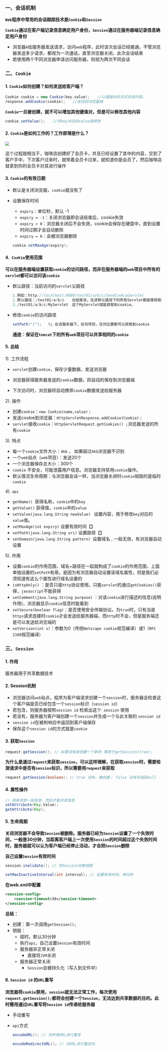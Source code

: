 ### 一、会话机制

**`Web`程序中常用的会话跟踪技术是`Cookie`和`Session`**

**`Cookie`通过在客户端记录信息确定用户身份，`Session`通过在服务器端记录信息确定用户身份**

- 浏览器`A`给服务器发送请求，访问`web`程序，此时该次会话已经接通，不管浏览器发送多少请求，都视为一次通话，直至浏览器关闭，此次会话结束
- 若使用两个不同浏览器申请访问服务器，则视为两次不同会话

### 二、`Cookie`

#### 1. `Cookie`如何创建？如何发送给客户端？

```java
Cookie cookie = new Cookie(key,value);　　//以键值对的方式存放内容，
response.addCookie(cookie);　　//发送回浏览器端
```

**`Cookie`一旦被创建，就不可以增加其他键值对，但是可以修改其他内容**

```java
cookie.setValue();　　//将key对应的value值修改
```

#### 2. `Cookie`是如何工作的？工作原理是什么？

<img src="C:\Users\HUANGYUE\Documents\GitHub\JavaWeb\Servlet\picture\010.png" style="zoom:80%;" />

这个过程就相当于，咖啡店创建好了会员卡，并且已经设置了其中的内容，交到了客户手中，下次客户过来时，就带着会员卡过来，就知道你是会员了，然后咖啡店就拿到你的会员卡对其进行操作

#### 3. `Cookie`的有效日期

- 默认是关闭浏览器，`cookie`就没有了

- 设置保存时间

    - `expiry`：单位秒，默认 -1
    - `expiry = -1`：关闭浏览器即会话结束后，cookie失效
    - `expiry > 0`：浏览器关闭后不会失效，cookie会保存在硬盘中，直到设置时间过期才会自动删除
    - `expiry = 0`：会被浏览器删除

    ```java
    cookie.setMaxAge(expiry);
    ```

#### 4.` Cookie`使用范围

**可以在服务器端设置获取`cookie`的访问路径，而非在服务器端的`web`项目中所有的`servle`t都可以访问该`cookie`**

- 默认路径：当前访问的`servlet`父路径

    ```java
    1.例如：http://localhost:8080/test01/a/b/c/SendCookieServlet
    2.默认路径：/test01/a/b/c　　也就是说，在该默认路径下的所有Servlet都能够获取到cookie
    3./test01/a/b/c/MyServlet　这个MyServlet就能获取到cookie。
    ```

- 修改`cookie`的访问路径

    ```java
    setPath("/");	\\ 在该服务器下，任何项目，任何位置都可以获取到cookie
    ```

    **通途：保证在`tomcat`下的所有`web`项目可以共享相同的`cookie`**

#### 5. 总结

1). 工作流程

- `servlet`创建`cookie`，保存少量数据，发送浏览器

- 浏览器获得服务器发送的`cookie`数据，将自动的保存到浏览器端

- 下次访问时，浏览器将自动携带`cookie`数据发送给服务器

2). 操作

- 创建`cookie`：`new Cookie(name,value)；`
- 发送cookie到浏览器：`HttpServletResponse.addCookie(Cookie)；`
- `servlet`接收`cookie`：`HttpServletRequest.getCookies() ;`浏览器发送的所有`cookie`

3). 特点

-  每一个`cookie`文件大小：`4kb` ， 如果超过`4kb`浏览器不识别
-  一个`web`站点（`web`项目）：发送20个
- 一个浏览器保存总大小：300个
- `cookie` 不安全，可能泄露用户信息。浏览器支持禁用`cookie`操作。
- 默认情况生命周期：与浏览器会话一样，当浏览器关闭时`cookie`销毁的是临时`cookie`

4). `api`

- `getName() `获得名称，`cookie`中的`key`
- `getValue()` 获得值，`cookie`中的`value`
- `setValue(java.lang.String newValue) ` 设置内容，用于修改`key`对应的`value`值。
- `setMaxAge(int expiry)` 设置有效时间【】
- `setPath(java.lang.String uri)`  设置路径【】　　
- `setDomain(java.lang.String pattern) `设置域名 , 一般无效，有浏览器自动设置

5). 作用

- 设置`cookie`的作用范围，域名+路径在一起就构成了`cookie`的作用范围，上面单独设置的`setPath`有用，是因为有浏览器自动设置该域名属性，但是我们必须知道有这么个属性进行域名设置的
- `isHttpOnly()` ：是否只是`http`协议使用。只能`servlet`的通过`getCookies()`获得，`javascript`不能获得
- `setComment(java.lang.String purpose)` ：对该`cookie`进行描述的信息(说明作用)，浏览器显示`cookie`信息时能看到
- `setSecure(boolean flag)`：是否使用安全传输协议。为`true`时，只有当是`https`请求连接时`cookie`才会发送给服务器端，而`http`时不会，但是服务端还是可以发送给浏览端的
- `setVersion(int v)`：参数为0（传统`Netscape cookie`规范编译）或1（`RFC 2109`规范编译）

### 三、`Session`

#### 1. 作用

服务器用于共享数据技术

#### 2. Session机制

- 浏览器访问`web`站点，程序为客户端请求创建一个`session`时，服务器会检查这个客户端是否已经包含一个`session`标识（`session id`）
- 若包含，则服务器按照`session id` 检索出这个` session` 使用
- 若没有，服务器为客户端创建一个`session`并生成一个与此关联的 `session id`
- `session id`在被刺响应中返回到客户端保存
- 保存这个`session id`的方式就是`cookie`

#### 3. 获取`Session`

```java
request.getSession(); // 如果没有就创建一个新的 等效于getSession(true);
```

**为什么是通过`request`来获取`session`，可以这样理解，在获取`session`时，需要检测请求中是否有`session`标识，所以需要用`request`来获取**

```java
request.getSession(boolean); // true 没有，被创建； false 没有将返回null
```

#### 4. 属性操作

````java
// 用来存放一些信息，然后才能共享信息
setAttribute(Key,Value);
getAttribute(Key);
````

#### 5. 生命周期

**关闭浏览器不会导致`Session`被删除。服务器已经为`Session`设置了一个失效时间，一般是30分钟，当距离客户端上一次使用`Session`的时间超过这个失效时间时，服务器就可以认为客户端已经停止活动，才会把`Session`删除**

**自己设置`Session`有效时间**

````java
session.inalidate(); // 将Session对象销毁
````

```java
setMaxInactiveInterval(int interval); // 设置有效时间，单位秒
```

**在web.xml中配置**

```xml
<session-config>
	<session-timeout>30</session-timeout>
</session-config>
```

**总结：**

- 创建：第一次调用`getSession();`
- 销毁：
    - 超时，默认30分钟
    - 执行`api`，自己设置`Session`有效时间
    - 服务器非正常关闭
        - 直接将`JVM`关闭
    - 服务器正常关闭
        - `Session`会被持久化（写入到文件中）

#### 6. `Session id` 的`URL`重写

**浏览器将`cookie`禁用，`session`就无法正常工作，每次使用`request.getSession();`都将会创建一个`Session`，无法达到共享数据的目的。此时需用通过`URL`重写将`Session id`传递给服务器**

- 手动重写

- `api`方式

    ```java
    encodeURL(); // 对所有URL进行重写
    ```

    ```java
    encodeRedirectURL(); // 对URL进行重定向
    ```

    

